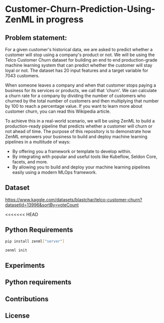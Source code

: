 # Customer-Churn-Prediction-Using-ZenML in progress
## Problem statement: 
For a given customer's historical data, we are asked to predict whether a customer will stop using a company's product or not. We will be using the Telco Customer Churn dataset for building an end to end production-grade machine learning system that can predict whether the customer will stay loyal or not. The dataset has 20 input features and a target variable for 7043 customers.

When someone leaves a company and when that customer stops paying a business for its services or products, we call that 'churn'. We can calculate a churn rate for a company by dividing the number of customers who churned by the total number of customers and then multiplying that number by 100 to reach a percentage value. If you want to learn more about customer churn, you can read this Wikipedia article.

To achieve this in a real-world scenario, we will be using ZenML to build a production-ready pipeline that predicts whether a customer will churn or not ahead of time. The purpose of this repository is to demonstrate how ZenML empowers your business to build and deploy machine learning pipelines in a multitude of ways:

- By offering you a framework or template to develop within.
- By integrating with popular and useful tools like Kubeflow, Seldon Core, facets, and more.
- By allowing you to build and deploy your machine learning pipelines easily using a modern MLOps framework.


## Dataset
https://www.kaggle.com/datasets/blastchar/telco-customer-churn?datasetId=13996&sortBy=voteCount

<<<<<<< HEAD
## Python Requirements
```bash
pip install zenml["server"]
```
```bash
zenml init
```
## Experiments

## Python requirements

## Contributions
## License

